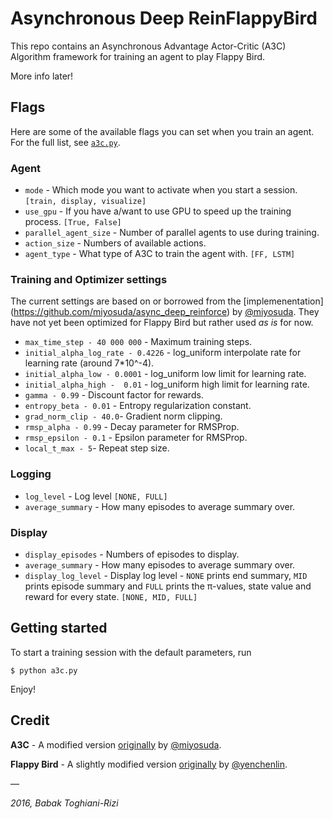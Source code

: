 # Asynchronous Deep ReinFlappyBird
This repo contains an Asynchronous Advantage Actor-Critic (A3C) Algorithm framework for training an agent to play Flappy Bird.

More info later!

## Flags
Here are some of the available flags you can set when you train an agent. For the full list, see [```a3c.py```](https://github.com/babaktr/async-deep-flappybird/blob/master/a3c.py).

### Agent
* ```mode``` - Which mode you want to activate when you start a session. ```[train, display, visualize] ```
* ```use_gpu``` - If you have a/want to use GPU to speed up the training process. ```[True, False]```
* ```parallel_agent_size``` - Number of parallel agents to use during training. 
* ```action_size``` - Numbers of available actions.
* ```agent_type``` - What type of A3C to train the agent with. ```[FF, LSTM]```



### Training and Optimizer settings
The current settings are based on or borrowed from the [implemenentation] (https://github.com/miyosuda/async_deep_reinforce) by [@miyosuda](https://github.com/miyosuda).
They have not yet been optimized for Flappy Bird but rather used _as is_ for now.

* ```max_time_step - 40 000 000``` - Maximum training steps. 
* ```initial_alpha_log_rate - 0.4226``` - log_uniform interpolate rate for learning rate (around 7*10^-4).
* ```initial_alpha_low - 0.0001``` - log_uniform low limit for learning rate.
* ```initial_alpha_high -  0.01``` - log_uniform high limit for learning rate.
* ```gamma - 0.99``` - Discount factor for rewards.
* ```entropy_beta - 0.01``` - Entropy regularization constant.
* ```grad_norm_clip - 40.0```- Gradient norm clipping.
* ```rmsp_alpha - 0.99``` - Decay parameter for RMSProp.
* ```rmsp_epsilon - 0.1``` - Epsilon parameter for RMSProp.
* ```local_t_max - 5```- Repeat step size.


### Logging
* ```log_level``` - Log level ```[NONE, FULL]```
* ```average_summary``` - How many episodes to average summary over.

### Display
* ```display_episodes``` - Numbers of episodes to display. 
* ```average_summary``` - How many episodes to average summary over.
* ```display_log_level``` - Display log level - ```NONE``` prints end summary, ```MID``` prints episode summary and ```FULL``` prints the π-values, state value and reward for every state. ```[NONE, MID, FULL]```



## Getting started
To start a training session with the default parameters, run

```
$ python a3c.py
```

Enjoy!

## Credit
**A3C** - A modified version [originally](https://github.com/miyosuda/async_deep_reinforce) by [@miyosuda](https://github.com/miyosuda).

**Flappy Bird** - A slightly modified version [originally](https://github.com/yenchenlin/DeepLearningFlappyBird) by [@yenchenlin](https://github.com/yenchenlin).

—


_2016, Babak Toghiani-Rizi_